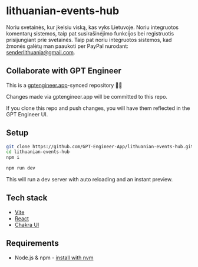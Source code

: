 # lithuanian-events-hub

Noriu svetainės, kur įkelsiu viską, kas vyks Lietuvoje. Noriu integruotos komentarų sistemos, taip pat susirašinėjimo funkcijos bei registruotis prisijungiant prie svetainės. Taip pat noriu integruotos sistemos, kad žmonės galėtų man paaukoti per PayPal nurodant: senderlithuania@gmail.com.

## Collaborate with GPT Engineer

This is a [gptengineer.app](https://gptengineer.app)-synced repository 🌟🤖

Changes made via gptengineer.app will be committed to this repo.

If you clone this repo and push changes, you will have them reflected in the GPT Engineer UI.

## Setup

```sh
git clone https://github.com/GPT-Engineer-App/lithuanian-events-hub.git
cd lithuanian-events-hub
npm i
```

```sh
npm run dev
```

This will run a dev server with auto reloading and an instant preview.

## Tech stack

- [Vite](https://vitejs.dev/)
- [React](https://react.dev/)
- [Chakra UI](https://chakra-ui.com/)

## Requirements

- Node.js & npm - [install with nvm](https://github.com/nvm-sh/nvm#installing-and-updating)

